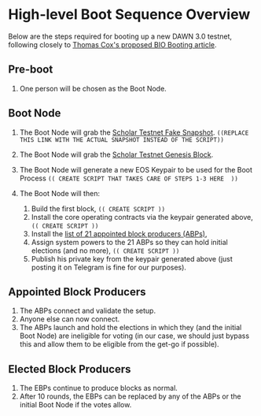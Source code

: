 # High-level Boot Sequence Overview
Below are the steps required for booting up a new DAWN 3.0 testnet, following closely to [Thomas Cox's proposed BIO Booting article](https://medium.com/eosio/bios-boot-eosio-blockchain-2b58b8a978a1).

## Pre-boot

1. One person will be chosen as the Boot Node.

## Boot Node

1. The Boot Node will grab the [Scholar Testnet Fake Snapshot](https://github.com/ScholarTestnet/scholar-accounts/blob/master/scripts/generate-snapshot.js). `((REPLACE THIS LINK WITH THE ACTUAL SNAPSHOT INSTEAD OF THE SCRIPT))`
2. The Boot Node will grab the [Scholar Testnet Genesis Block](https://raw.githubusercontent.com/ScholarTestnet/scholar-server-config/master/genesis.json).
3. The Boot Node will generate a new EOS Keypair to be used for the Boot Process  `(( CREATE SCRIPT THAT TAKES CARE OF STEPS 1-3 HERE  ))`
4. The Boot Node will then:

   1. Build the first block, `(( CREATE SCRIPT ))`
   2. Install the core operating contracts via the keypair generated above, `(( CREATE SCRIPT ))`
   3. Install the [list of 21 appointed block producers (ABPs)](https://github.com/ScholarTestnet/scholar-accounts/blob/master/bios/create-accounts.sh),
   4. Assign system powers to the 21 ABPs so they can hold initial elections (and no more),  `(( CREATE SCRIPT ))`
   5. Publish his private key from the keypair generated above (just posting it on Telegram is fine for our purposes).

## Appointed Block Producers

1. The ABPs connect and validate the setup.
2. Anyone else can now connect.
3. The ABPs launch and hold the elections in which they (and the initial Boot Node) are ineligible for voting (in our case, we should just bypass this and allow them to be eligible from the get-go if possible).

## Elected Block Producers

1. The EBPs continue to produce blocks as normal.
2. After 10 rounds, the EBPs can be replaced by any of the ABPs or the initial Boot Node if the votes allow.
